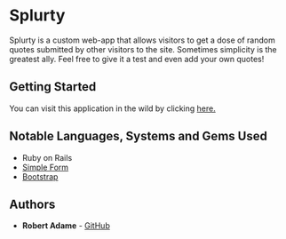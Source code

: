 # Splurty

Splurty is a custom web-app that allows visitors to get a dose of random quotes submitted by other visitors to the site. Sometimes simplicity is the greatest ally. Feel free to give it a test and even add your own quotes!

## Getting Started

You can visit this application in the wild by clicking [here.](https://splurty-robert-adame.herokuapp.com/)

## Notable Languages, Systems and Gems Used

- Ruby on Rails
- [Simple Form](https://github.com/plataformatec/simple_form)
- [Bootstrap](https://github.com/twbs/bootstrap-rubygem)


## Authors

* **Robert Adame** - [GitHub](https://github.com/radamejr)


